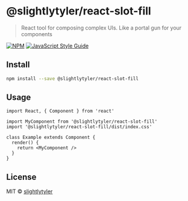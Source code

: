 # @slightlytyler/react-slot-fill

> React tool for composing complex UIs. Like a portal gun for your components

[![NPM](https://img.shields.io/npm/v/@slightlytyler/react-slot-fill.svg)](https://www.npmjs.com/package/@slightlytyler/react-slot-fill) [![JavaScript Style Guide](https://img.shields.io/badge/code_style-standard-brightgreen.svg)](https://standardjs.com)

## Install

```bash
npm install --save @slightlytyler/react-slot-fill
```

## Usage

```tsx
import React, { Component } from 'react'

import MyComponent from '@slightlytyler/react-slot-fill'
import '@slightlytyler/react-slot-fill/dist/index.css'

class Example extends Component {
  render() {
    return <MyComponent />
  }
}
```

## License

MIT © [slightlytyler](https://github.com/slightlytyler)
